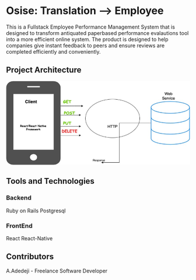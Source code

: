 # Osise: Translation --> Employee

This is a Fullstack Employee Performance Management System that is designed to transform antiquated paperbased performance evalautions tool into a more efficient online system. The product is designed to help companies give instant feedback to peers and ensure reviews are completed efficiently and conveniently. 

## Project Architecture
![](https://github.com/adesegunadedeji/osise.io/blob/master/Architecture.jpg)


## Tools and Technologies
 ### Backend
 Ruby on Rails
 Postgresql

 ### FrontEnd
 React 
 React-Native
 
## Contributors
A.Adedeji - Freelance Software Developer



